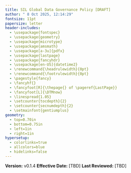 ```yaml
---
title: SIL Global Data Governance Policy [DRAFT]
author: " 8 Oct 2025, 12:14:29"
fontsize: 11pt
papersize: letter
header-includes:
  - \usepackage{fontspec}
  - \usepackage{geometry}
  - \usepackage{microtype}
  - \usepackage{amsmath}
  - \usepackage[a-3u]{pdfx}
  - \usepackage{lastpage}
  - \usepackage{fancyhdr}
  - \usepackage[en-US]{datetime2}
  - \renewcommand{\headrulewidth}{0pt}
  - \renewcommand{\footrulewidth}{0pt}
  - \pagestyle{fancy}
  - \fancyhf{}
  - \fancyfoot[R]{\thepage{} of \pageref{LastPage}}
  - \fancyfoot[L]{\DTMnow}
  - \linespread{1.05}
  - \setcounter{tocdepth}{2}
  - \setcounter{secnumdepth}{2}
  - \setmainfont{gentiumplus}
geometry:
  - top=0.70in
  - bottom=0.75in
  - left=1in
  - right=1in
hypersetup:
  - colorlinks=true
  - allcolors=blue
  - hidelinks=false
---
```

**Version:** v0.1.4 **Effective Date:** [TBD] **Last Reviewed:** [TBD]

